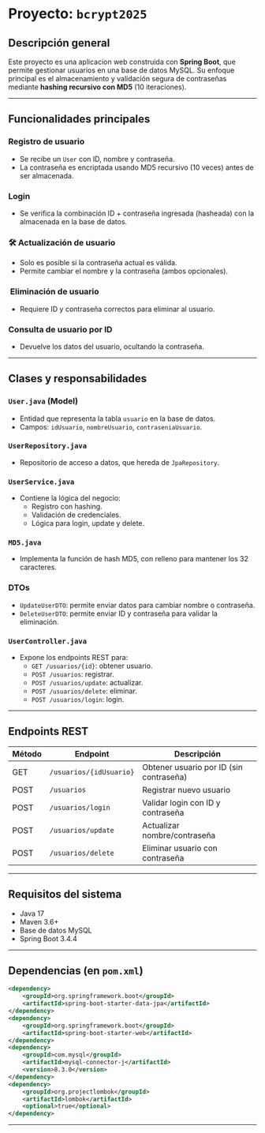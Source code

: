 
#  Proyecto: `bcrypt2025`

##  Descripción general

Este proyecto es una aplicacion web construida con **Spring Boot**, que permite gestionar usuarios en una base de datos MySQL. Su enfoque principal es el almacenamiento y validación segura de contraseñas mediante **hashing recursivo con MD5** (10 iteraciones).

---


##  Funcionalidades principales

###  Registro de usuario
- Se recibe un `User` con ID, nombre y contraseña.
- La contraseña es encriptada usando MD5 recursivo (10 veces) antes de ser almacenada.

###  Login
- Se verifica la combinación ID + contraseña ingresada (hasheada) con la almacenada en la base de datos.

### 🛠 Actualización de usuario
- Solo es posible si la contraseña actual es válida.
- Permite cambiar el nombre y la contraseña (ambos opcionales).

### ️ Eliminación de usuario
- Requiere ID y contraseña correctos para eliminar al usuario.

###  Consulta de usuario por ID
- Devuelve los datos del usuario, ocultando la contraseña.

---

##  Clases y responsabilidades

### `User.java` (Model)
- Entidad que representa la tabla `usuario` en la base de datos.
- Campos: `idUsuario`, `nombreUsuario`, `contraseniaUsuario`.

### `UserRepository.java`
- Repositorio de acceso a datos, que hereda de `JpaRepository`.

### `UserService.java`
- Contiene la lógica del negocio:
  - Registro con hashing.
  - Validación de credenciales.
  - Lógica para login, update y delete.

### `MD5.java`
- Implementa la función de hash MD5, con relleno para mantener los 32 caracteres.

### DTOs
- `UpdateUserDTO`: permite enviar datos para cambiar nombre o contraseña.
- `DeleteUserDTO`: permite enviar ID y contraseña para validar la eliminación.

### `UserController.java`
- Expone los endpoints REST para:
  - `GET /usuarios/{id}`: obtener usuario.
  - `POST /usuarios`: registrar.
  - `POST /usuarios/update`: actualizar.
  - `POST /usuarios/delete`: eliminar.
  - `POST /usuarios/login`: login.

---

##  Endpoints REST

| Método | Endpoint          | Descripción                            |
|--------|-------------------|----------------------------------------|
| GET    | `/usuarios/{idUsuario}` | Obtener usuario por ID (sin contraseña)|
| POST   | `/usuarios`       | Registrar nuevo usuario
| POST   | `/usuarios/login` | Validar login con ID y contraseña      |
| POST   | `/usuarios/update` | Actualizar nombre/contraseña           |
| POST   | `/usuarios/delete` | Eliminar usuario con contraseña        |

---

##  Requisitos del sistema

- Java 17
- Maven 3.6+
- Base de datos MySQL
- Spring Boot 3.4.4

---

##  Dependencias (en `pom.xml`)
```xml
<dependency>
    <groupId>org.springframework.boot</groupId>
    <artifactId>spring-boot-starter-data-jpa</artifactId>
</dependency>
<dependency>
    <groupId>org.springframework.boot</groupId>
    <artifactId>spring-boot-starter-web</artifactId>
</dependency>
<dependency>
    <groupId>com.mysql</groupId>
    <artifactId>mysql-connector-j</artifactId>
    <version>8.3.0</version>
</dependency>
<dependency>
    <groupId>org.projectlombok</groupId>
    <artifactId>lombok</artifactId>
    <optional>true</optional>
</dependency>
```

---
